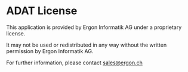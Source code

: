 # ADAT License

This application is provided by Ergon Informatik AG under a proprietary license.

It may not be used or redistributed in any way without the written permission by Ergon Informatik AG.

For further information, please contact sales@ergon.ch
